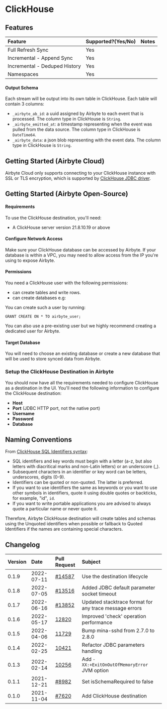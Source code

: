 
# ClickHouse

## Features

| Feature | Supported?\(Yes/No\) | Notes |
| :--- | :--- | :--- |
| Full Refresh Sync | Yes |  |
| Incremental - Append Sync | Yes |  |
| Incremental - Deduped History | Yes |  |
| Namespaces | Yes |  |

#### Output Schema

Each stream will be output into its own table in ClickHouse. Each table will contain 3 columns:

* `_airbyte_ab_id`: a uuid assigned by Airbyte to each event that is processed. The column type in ClickHouse is `String`.
* `_airbyte_emitted_at`: a timestamp representing when the event was pulled from the data source. The column type in ClickHouse is `DateTime64`.
* `_airbyte_data`: a json blob representing with the event data. The column type in ClickHouse is `String`.

## Getting Started \(Airbyte Cloud\)

Airbyte Cloud only supports connecting to your ClickHouse instance with SSL or TLS encryption, which is supported by [ClickHouse JDBC driver](https://github.com/ClickHouse/clickhouse-jdbc).

## Getting Started \(Airbyte Open-Source\)

#### Requirements

To use the ClickHouse destination, you'll need:

* A ClickHouse server version 21.8.10.19 or above

#### Configure Network Access

Make sure your ClickHouse database can be accessed by Airbyte. If your database is within a VPC, you may need to allow access from the IP you're using to expose Airbyte.

#### **Permissions**

You need a ClickHouse user with the following permissions:

* can create tables and write rows.
* can create databases e.g:

You can create such a user by running:

```
GRANT CREATE ON * TO airbyte_user;
```

You can also use a pre-existing user but we highly recommend creating a dedicated user for Airbyte.

#### Target Database

You will need to choose an existing database or create a new database that will be used to store synced data from Airbyte.

### Setup the ClickHouse Destination in Airbyte

You should now have all the requirements needed to configure ClickHouse as a destination in the UI. You'll need the following information to configure the ClickHouse destination:

* **Host**
* **Port** (JDBC HTTP port, not the native port)
* **Username**
* **Password**
* **Database**

## Naming Conventions

From [ClickHouse SQL Identifiers syntax](https://clickhouse.com/docs/en/sql-reference/syntax/):

* SQL identifiers and key words must begin with a letter \(a-z, but also letters with diacritical marks and non-Latin letters\) or an underscore \(\_\).
* Subsequent characters in an identifier or key word can be letters, underscores, digits \(0-9\).
* Identifiers can be quoted or non-quoted. The latter is preferred.
* If you want to use identifiers the same as keywords or you want to use other symbols in identifiers, quote it using double quotes or backticks, for example, "id", `id`.
* If you want to write portable applications you are advised to always quote a particular name or never quote it.

Therefore, Airbyte ClickHouse destination will create tables and schemas using the Unquoted identifiers when possible or fallback to Quoted Identifiers if the names are containing special characters.

## Changelog

| Version | Date       | Pull Request | Subject                                      |
|:--------|:-----------| :--- |:---------------------------------------------|
| 0.1.9 | 2022-07-11 | [\#14587](https://github.com/airbytehq/airbyte/pull/14587) | Use the destination lifecycle |
| 0.1.8 | 2022-07-05 | [\#13516](https://github.com/airbytehq/airbyte/pull/13516) | Added JDBC default parameter socket timeout |
| 0.1.7 | 2022-06-16 | [\#13852](https://github.com/airbytehq/airbyte/pull/13852) | Updated stacktrace format for any trace message errors |
| 0.1.6   | 2022-05-17 | [12820](https://github.com/airbytehq/airbyte/pull/12820) | Improved 'check' operation performance |
| 0.1.5   | 2022-04-06 | [11729](https://github.com/airbytehq/airbyte/pull/11729) | Bump mina-sshd from 2.7.0 to 2.8.0           |
| 0.1.4   | 2022-02-25 | [10421](https://github.com/airbytehq/airbyte/pull/10421) | Refactor JDBC parameters handling            |
| 0.1.3   | 2022-02-14 | [10256](https://github.com/airbytehq/airbyte/pull/10256) | Add `-XX:+ExitOnOutOfMemoryError` JVM option |
| 0.1.1   | 2021-12-21 | [\#8982](https://github.com/airbytehq/airbyte/pull/8982) | Set isSchemaRequired to false                |
| 0.1.0   | 2021-11-04 | [\#7620](https://github.com/airbytehq/airbyte/pull/7620) | Add ClickHouse destination                   |

